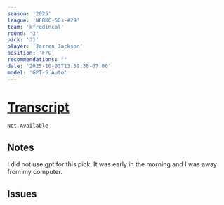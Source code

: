 ```yaml
---
season: '2025'
league: 'NFBKC-50s-#29'
team: 'kfredincal'
round: '3'
pick: '31'
player: 'Jarren Jackson'
position: 'F/C'
recommendations: ""
date: '2025-10-03T13:59:38-07:00'
model: 'GPT-5 Auto'
---
```


# [Transcript]()

```
Not Available
```

## Notes

I did not use gpt for this pick. It was early in the morning and I was away from my computer.

## Issues
